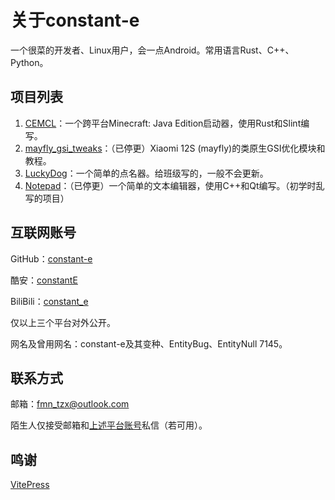 # 关于constant-e
一个很菜的开发者、Linux用户，会一点Android。常用语言Rust、C++、Python。

## 项目列表
1. [CEMCL](https://github.com/constant-e/CEMCL)：一个跨平台Minecraft: Java Edition启动器，使用Rust和Slint编写。
2. [mayfly_gsi_tweaks](https://github.com/constant-e/mayfly_gsi_tweaks)：（已停更）Xiaomi 12S (mayfly)的类原生GSI优化模块和教程。
3. [LuckyDog](https://github.com/constant-e/LuckyDog)：一个简单的点名器。给班级写的，一般不会更新。
4. [Notepad](https://github.com/constant-e/Notepad)：（已停更）一个简单的文本编辑器，使用C++和Qt编写。（初学时乱写的项目）

## 互联网账号
GitHub：[constant-e](https://github.com/constant-e/)

酷安：[constantE](http://www.coolapk.com/u/2405608)

BiliBili：[constant_e](https://space.bilibili.com/400835353)

仅以上三个平台对外公开。

网名及曾用网名：constant-e及其变种、EntityBug、EntityNull 7145。

## 联系方式
邮箱：fmn_tzx@outlook.com

陌生人仅接受邮箱和[上述平台账号](#互联网账号)私信（若可用）。

## 鸣谢
[VitePress](https://github.com/vuejs/vitepress)
